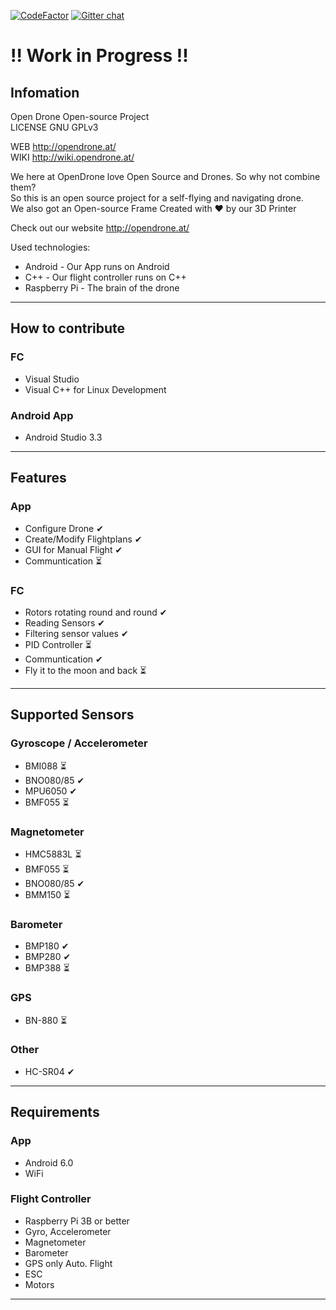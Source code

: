 [![CodeFactor](https://www.codefactor.io/Content/badges/A.svg)](https://www.codefactor.io/repository/github/opendroneat/opendrone-flightcontroller/overview/develop)
[![Gitter chat](https://badges.gitter.im/USER/REPO.png)](https://gitter.im/OpenDroneAT/Lobby "Gitter chat")
  
# !! Work in Progress !!  
## Infomation
  
Open Drone Open-source Project  
LICENSE GNU GPLv3  
  
WEB http://opendrone.at/  
WIKI  http://wiki.opendrone.at/

We here at OpenDrone love Open Source and Drones. So why not combine them?  
So this is an open source project for a self-flying and navigating drone.  
We also got an Open-source Frame Created with ❤️ by our 3D Printer  

Check out our website http://opendrone.at/  

Used technologies:  
* Android - Our App runs on Android  
* C++ - Our flight controller runs on C++  
* Raspberry Pi - The brain of the drone  
---  
## How to contribute  
### FC  
* Visual Studio  
* Visual C++ for Linux Development  
### Android App  
* Android Studio 3.3  
---  
## Features  
### App
* Configure Drone ✔  
* Create/Modify Flightplans ✔   
* GUI for Manual Flight ✔  
* Communtication ⏳  
### FC  
* Rotors rotating round and round ✔  
* Reading Sensors ✔  
* Filtering sensor values ✔ 
* PID Controller ⏳  
* Communtication ✔
* Fly it to the moon and back ⏳
---  
## Supported Sensors  
### Gyroscope / Accelerometer  
* BMI088 ⏳  
* BNO080/85 ✔  
* MPU6050 ✔  
* BMF055 ⏳  
### Magnetometer  
* HMC5883L ⏳  
* BMF055 ⏳  
* BNO080/85 ✔  
* BMM150 ⏳  
### Barometer  
* BMP180 ✔  
* BMP280 ✔  
* BMP388 ⏳  
### GPS
* BN-880 ⏳ 
### Other
* HC-SR04 ✔  
---  
## Requirements  
### App  
* Android 6.0  
* WiFi  
### Flight Controller  
* Raspberry Pi 3B or better
* Gyro, Accelerometer
* Magnetometer
* Barometer
* GPS only Auto. Flight
* ESC
* Motors  
  
---
